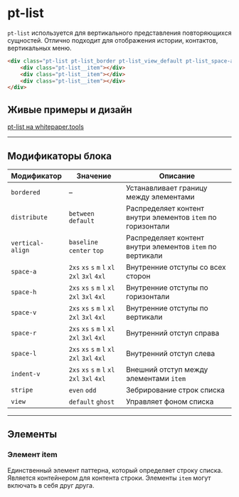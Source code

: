 # pt-list

`pt-list` используется для вертикального представления повторяющихся сущностей. Отлично подходит для отображения истории, контактов, вертикальных меню.

```html
<div class="pt-list pt-list_border pt-list_view_default pt-list_space-a_m pt-list_distribute_between">
    <div class="pt-list__item"></div>
    <div class="pt-list__item"></div>
    <div class="pt-list__item"></div>
</div>
```

## Живые примеры и дизайн

[pt-list на whitepaper.tools](http://whitepaper.tools/doc.html#/pt-list)

___


## Модификаторы блока

Модификатор      | Значение                                      | Описание
---------------- | --------------------------------------------- | ----------------------------------
`bordered`       | –                                             | Устанавливает границу между элементами
`distribute`     | `between` `default`                           | Распределяет контент внутри элементов `item` по горизонтали
`vertical-align` | `baseline` `center` `top`                     | Распределяет контент внутри элементов `item` по вертикали
`space-a`        | `2xs` `xs` `s` `m` `l` `xl` `2xl` `3xl` `4xl` | Внутренние отступы со всех сторон
`space-h`        | `2xs` `xs` `s` `m` `l` `xl` `2xl` `3xl` `4xl` | Внутренние отступы по горизонтали
`space-v`        | `2xs` `xs` `s` `m` `l` `xl` `2xl` `3xl` `4xl` | Внутренние отступы по вертикали
`space-r`        | `2xs` `xs` `s` `m` `l` `xl` `2xl` `3xl` `4xl` | Внутренний отступ справа
`space-l`        | `2xs` `xs` `s` `m` `l` `xl` `2xl` `3xl` `4xl` | Внутренний отступ слева
`indent-v`       | `2xs` `xs` `s` `m` `l` `xl` `2xl` `3xl` `4xl` | Внешний отступ между элементами `item`
`stripe`         | `even` `odd`                                  | Зебрирование строк списка
`view`           | `default` `ghost`                             | Управляет фоном списка

___


## Элементы

### Элемент item

Единственный элемент паттерна, который определяет строку списка. Является контейнером для контента строки. Элементы `item` могут включать в себя друг друга.
